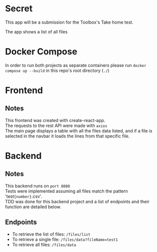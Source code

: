 # Secret
This app will be a submission for the Toolbox's Take home test.

The app shows a list of all files 

# Docker Compose
In order to run both projects as separate containers please run ```docker compose up --build``` in this repo's root directory (```./```)

# Frontend
## Notes
This frontend was created with create-react-app.
<br>
The requests to the rest API were made with ```axios```
<br>
The main page displays a table with all the files data listed, and if a file is selected in the navbar it loads the lines from that specific file.
# Backend
## Notes
This backend runs on ```port 8080```
<br>
Tests were implemented assuming all files match the pattern 'test```{number}```.csv'.
<br>
TDD was done for this backend project and a list of endpoints and their function are detailed below.
## Endpoints
- To retrieve the list of files: ```/files/list```
- To retrieve a single file: ```/files/data?fileName=test1```
- To retrieve all files: ```/files/data```